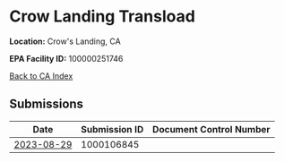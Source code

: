 # Crow Landing Transload

**Location:** Crow's Landing, CA

**EPA Facility ID:** 100000251746

[Back to CA Index](../../index.md)

## Submissions

| Date | Submission ID | Document Control Number |
|------|--------------|-------------------------|
| [2023-08-29](submissions/1000106845.md) | 1000106845 |  |
